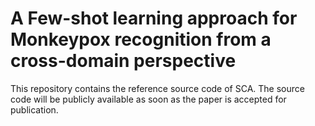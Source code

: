 # A Few-shot learning approach for Monkeypox recognition from a cross-domain perspective
This repository contains the reference source code of SCA.
The source code will be publicly available as soon as the paper is accepted for publication.
